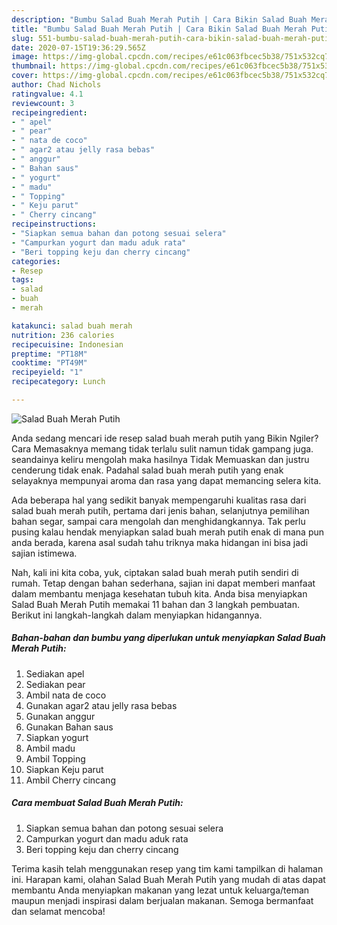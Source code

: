 ```yaml
---
description: "Bumbu Salad Buah Merah Putih | Cara Bikin Salad Buah Merah Putih Yang Enak Dan Mudah"
title: "Bumbu Salad Buah Merah Putih | Cara Bikin Salad Buah Merah Putih Yang Enak Dan Mudah"
slug: 551-bumbu-salad-buah-merah-putih-cara-bikin-salad-buah-merah-putih-yang-enak-dan-mudah
date: 2020-07-15T19:36:29.565Z
image: https://img-global.cpcdn.com/recipes/e61c063fbcec5b38/751x532cq70/salad-buah-merah-putih-foto-resep-utama.jpg
thumbnail: https://img-global.cpcdn.com/recipes/e61c063fbcec5b38/751x532cq70/salad-buah-merah-putih-foto-resep-utama.jpg
cover: https://img-global.cpcdn.com/recipes/e61c063fbcec5b38/751x532cq70/salad-buah-merah-putih-foto-resep-utama.jpg
author: Chad Nichols
ratingvalue: 4.1
reviewcount: 3
recipeingredient:
- " apel"
- " pear"
- " nata de coco"
- " agar2 atau jelly rasa bebas"
- " anggur"
- " Bahan saus"
- " yogurt"
- " madu"
- " Topping"
- " Keju parut"
- " Cherry cincang"
recipeinstructions:
- "Siapkan semua bahan dan potong sesuai selera"
- "Campurkan yogurt dan madu aduk rata"
- "Beri topping keju dan cherry cincang"
categories:
- Resep
tags:
- salad
- buah
- merah

katakunci: salad buah merah 
nutrition: 236 calories
recipecuisine: Indonesian
preptime: "PT18M"
cooktime: "PT49M"
recipeyield: "1"
recipecategory: Lunch

---
```



![Salad Buah Merah Putih](https://img-global.cpcdn.com/recipes/e61c063fbcec5b38/751x532cq70/salad-buah-merah-putih-foto-resep-utama.jpg)

Anda sedang mencari ide resep salad buah merah putih yang Bikin Ngiler? Cara Memasaknya memang tidak terlalu sulit namun tidak gampang juga. seandainya keliru mengolah maka hasilnya Tidak Memuaskan dan justru cenderung tidak enak. Padahal salad buah merah putih yang enak selayaknya mempunyai aroma dan rasa yang dapat memancing selera kita.

Ada beberapa hal yang sedikit banyak mempengaruhi kualitas rasa dari salad buah merah putih, pertama dari jenis bahan, selanjutnya pemilihan bahan segar, sampai cara mengolah dan menghidangkannya. Tak perlu pusing kalau hendak menyiapkan salad buah merah putih enak di mana pun anda berada, karena asal sudah tahu triknya maka hidangan ini bisa jadi sajian istimewa.




Nah, kali ini kita coba, yuk, ciptakan salad buah merah putih sendiri di rumah. Tetap dengan bahan sederhana, sajian ini dapat memberi manfaat dalam membantu menjaga kesehatan tubuh kita. Anda bisa menyiapkan Salad Buah Merah Putih memakai 11 bahan dan 3 langkah pembuatan. Berikut ini langkah-langkah dalam menyiapkan hidangannya.

<!--inarticleads1-->

##### Bahan-bahan dan bumbu yang diperlukan untuk menyiapkan Salad Buah Merah Putih:

1. Sediakan  apel
1. Sediakan  pear
1. Ambil  nata de coco
1. Gunakan  agar2 atau jelly rasa bebas
1. Gunakan  anggur
1. Gunakan  Bahan saus
1. Siapkan  yogurt
1. Ambil  madu
1. Ambil  Topping
1. Siapkan  Keju parut
1. Ambil  Cherry cincang




<!--inarticleads2-->

##### Cara membuat Salad Buah Merah Putih:

1. Siapkan semua bahan dan potong sesuai selera
1. Campurkan yogurt dan madu aduk rata
1. Beri topping keju dan cherry cincang




Terima kasih telah menggunakan resep yang tim kami tampilkan di halaman ini. Harapan kami, olahan Salad Buah Merah Putih yang mudah di atas dapat membantu Anda menyiapkan makanan yang lezat untuk keluarga/teman maupun menjadi inspirasi dalam berjualan makanan. Semoga bermanfaat dan selamat mencoba!
